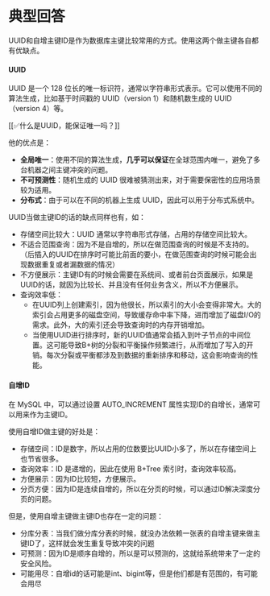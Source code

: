 # 典型回答


UUID和自增主键ID是作为数据库主键比较常用的方式。使用这两个做主键各自都有优缺点。



#### UUID


UUID 是一个 128 位长的唯一标识符，通常以字符串形式表示。它可以使用不同的算法生成，比如基于时间戳的 UUID（version 1）和随机数生成的 UUID（version 4）等。



[[✅什么是UUID，能保证唯一吗？]]



他的优点是：



+ **全局唯一**：使用不同的算法生成，**几乎可以保证**在全球范围内唯一，避免了多台机器之间主键冲突的问题。
+ **不可预测性**：随机生成的 UUID 很难被猜测出来，对于需要保密性的应用场景较为适用。
+ **分布式**：由于可以在不同的机器上生成 UUID，因此可以用于分布式系统中。



UUID当做主键ID的话的缺点同样也有，如：



+ 存储空间比较大：UUID 通常以字符串形式存储，占用的存储空间比较大。
+ 不适合范围查询：因为不是自增的，所以在做范围查询的时候是不支持的。（后插入的UUID在排序时可能比前面的要小，在做范围查询的时候可能会出现数据重复或者漏数据的情况）
+ 不方便展示：主键ID有的时候会需要在系统间、或者前台页面展示，如果是UUID的话，就因为比较长、并且没有任何业务含义，所以不方便展示。
+ 查询效率低：
    - 在UUID列上创建索引，因为他很长，所以索引的大小会变得非常大。大的索引会占用更多的磁盘空间，导致缓存命中率下降，进而增加了磁盘I/O的需求。此外，大的索引还会导致查询时的内存开销增加。
    - 当使用UUID进行排序时，新的UUID值通常会插入到叶子节点的中间位置。这可能导致B+树的分裂和平衡操作频繁进行，从而增加了写入的开销。每次分裂或平衡都涉及到数据的重新排序和移动，这会影响查询的性能。



#### 自增ID


在 MySQL 中，可以通过设置 AUTO_INCREMENT 属性实现ID的自增长，通常可以用来作为主键ID。



使用自增ID做主键的好处是：



+ 存储空间：ID是数字，所以占用的位数要比UUID小多了，所以在存储空间上也节省很多。
+ 查询效率：ID 是递增的，因此在使用 B+Tree 索引时，查询效率较高。
+ 方便展示：因为ID比较短，方便展示。
+ 分页方便：因为ID是连续自增的，所以在分页的时候，可以通过ID解决深度分页的问题。



但是，使用自增主键做主键ID也存在一定的问题：



+ 分库分表：当我们做分库分表的时候，就没办法依赖一张表的自增主键来做主键ID了，这样就会发生重复导致冲突的问题
+ 可预测：因为ID是顺序自增的，所以是可以预测的，这就给系统带来了一定的安全风险。
+ 可能用尽：自增id的话可能是int、bigint等，但是他们都是有范围的，有可能会用尽

